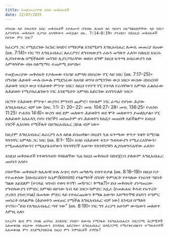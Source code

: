 ```yaml
---
title: የመጀመሪያዎቹ ሶስት መቅሰፍቶች
date: 22/07/2025
---
```



`በግብጽ ላይ የወረዱት አስር መቅሰፍቶች የታለሙት በግብጽ ሕዝብ ላይ ሳይሆን በአማልክቶቻቸው ላይ ነበር። እያንዳንዱ መቅሰፍት ቢያንስ አንዳቸውን መትቷል። ዘጸ. 7:14–8:19ን ያንብቡ። በእነዚህ መቅሰፍቶች የሆነው ምን ነበር?`

ከፈርዖን ጋር የሚደረገው ክርክር ከባድና የማይቻል እንደሚሆን እግዚአብሔር ለሙሴ መመሪያ ሰጠው (ዘጸ. 7:14)። ነገር ግን እግዚአብሔር ለፈርዖንና ለግብጻውያን ራሱን መግለጥ ፈለገ። ስለዚህ እነርሱ ሊያስተውሉ በሚችሉበት መንገድ ሊያነጋግራቸው ወሰነ። ደግሞ ከዚህ ፍጥጫ ዕብራውያን ስለ አምላካቸው ብዙ ስለሚማሩ ተጠቃሚ ይሆናሉ።

የመጀመሪያው መቅሰፍት የታለመው የአባይ አምላክ በነበረው ሃፒ ላይ ነበር (ዘጸ. 7:17–25)። በግብጽ ሕይወት ሙሉ በሙሉ የሚደገፈው ከአባይ ወንዝ በሚገኘው ውኃ ነበር። ውኃው በነበረበት ሕይወት ነበር። ውኃ የሕይወት ምንጭ ነበር፣ ከዚህ የተነሣ ሃፒ የተባለ የራሳቸውን አምላክ ፈልስፈው ለሕይወት የሚያስፈልገውን ነገር እንደሚሰጥ አምላክ አድርገው ይሰግዱለት ነበር።

በርግጥ የሕይወት ምንጭ፣ ውኃንና ምግብን ጨምሮ፣ የሁሉም ነገር ፈጣሪ የሆነው ሕያው እግዚአብሔር ብቻ ነው (ዘፍ. 1:1፣ 2፣ 20– 22፤ መዝ. 104:27፣ 28፤ መዝ. 136:25፤ ዮሐንስ 11:25፤ ዮሐንስ 14:6)። ውኃን ወደ ደም መለወጥ ሕይወትን ወደ ሞት መለወጥን ያመለክታል። ሃፒ ለሕይወት አስፈላጊ የሆኑ ነገሮችን መስጠትም ሆነ ሕይወትን ከአደጋ መጠበቅ አይችልም። እነዚህ ነገሮች ሊከናወኑ የሚችሉት በእግዚአብሔር ኃይል ብቻ ነው።

ከዚያም እግዚአብሔር ለፈርዖን ሌላ ዕድል ይሰጠዋል። በዚህን ጊዜ ፍጥጫው ቀጥታ ሄቄት ከሚባል ጓጉንቸር አምላክ ጋር ነበር (ዘጸ. 8:1– 15)። አባይ በሕይወት ፋንታ ግብጻውያን የሚፈሩአቸውን፣ የሚጠሉአቸውንና የሚጸያፉአቸውን ጓጉንቸሮች አወጣ። ጓጉንቸሮቹን ሊያስወግዱአቸው ፈለጉ።

እነዚህ መቅሰፍቶች የተወገዱበት ትክከለኛው ጊዜ ከዚህ መቅሰፍት በስተጀርባ ያለውም እግዚአብሔር መሆኑን አሳየ።

ሶስተኛው መቅሰፍት ከሌሎቹ ሁሉ አጭር የሆነ መግለጫ ተሰጥቶታል (ዘጸ. 8:16–19)። በዚህ ቦታ የተጠቀሰው (በዕብራይስጥ ኪኒም/kinnim) የጎልማሶች ሰንበት ትምህርት የተባለው የነፍሳት ዓይነት ግልጽ አይደለም (ተናዳፊ ዝንብ፣ የወባ ትንኝ፣ መዥገር፣ ቅማል?)። ይህ መቅሰፍት ያነጣጠረው የግብጻውያን የምድር አምላክ በሆነው ጌብ ላይ ነበር። ከምድር አቧራ (የመጽሐፍ ቅዱስ የፍጥረት ታሪክን ያስተጋባል) በመላው ምድር ላይ የተሰራጨውን ቅማል አወጣ። አስማተኞቹ ይህንን ተዓምር መስራት ስላልቻሉ (ሕይወትን መፍጠር የሚችል እግዚአብሔር ብቻ ነው) እንዲህ በማለት ተናገሩ፡-“ይህ የእግዚአብሔር ጣት ነው” (ዘጸ. 8:19)። ነገር ግን ፈርዖን አሁንም ውሳኔውን መለወጥ እምቢ አለ። 

`የፈርዖን ልብ ምን ያህል ጠንካራ እንደነበር ያስቡ። ለውሳኔ የሚገፋፉ የእግዚአብሔርን ተደጋጋሚ እርምጃዎች አለመቀበል ሁኔታው የበለጠውን እንዲከፋ አደረገው። እግዚአብሔር በተደጋጋሚ የሚያቀርብልንን ተማጽእኖዎች አለመቀበል ምን እንደሚያስከትል ከዚህ ምን ትምህርቶች ይገኛሉ?`
